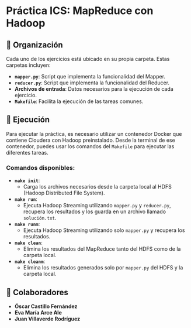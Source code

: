 # Práctica ICS: MapReduce con Hadoop

## 📂 Organización

Cada uno de los ejercicios está ubicado en su propia carpeta. Estas carpetas incluyen:
- **`mapper.py`**: Script que implementa la funcionalidad del Mapper.
- **`reducer.py`**: Script que implementa la funcionalidad del Reducer.
- **Archivos de entrada**: Datos necesarios para la ejecución de cada ejercicio.
- **`Makefile`**: Facilita la ejecución de las tareas comunes.

## 🚀 Ejecución

Para ejecutar la práctica, es necesario utilizar un contenedor Docker que contiene Cloudera con Hadoop preinstalado. Desde la terminal de ese contenedor, puedes usar los comandos del `Makefile` para ejecutar las diferentes tareas.

### Comandos disponibles:
- **`make init`**: 
  - Carga los archivos necesarios desde la carpeta local al HDFS (Hadoop Distributed File System).
- **`make run`**: 
  - Ejecuta Hadoop Streaming utilizando `mapper.py` y `reducer.py`, recupera los resultados y los guarda en un archivo llamado `solución.txt`.
- **`make runm`**: 
  - Ejecuta Hadoop Streaming utilizando solo `mapper.py` y recupera los resultados.
- **`make clean`**: 
  - Elimina los resultados del MapReduce tanto del HDFS como de la carpeta local.
- **`make cleanm`**: 
  - Elimina los resultados generados solo por `mapper.py` del HDFS y la carpeta local.

## 👥 Colaboradores

- **Óscar Castillo Fernández**  
- **Eva María Arce Ale**  
- **Juan Villaverde Rodríguez**